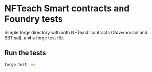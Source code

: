 # NFTeach Smart contracts and Foundry tests

Simple forge directory with both NFTeach contracts (Governor.sol and SBT.sol), and a forge test file.

## Run the tests

```sh
forge test -vv
```
